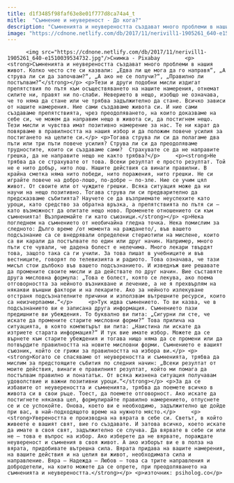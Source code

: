 ```yaml
---
title: d1f3485f98faf63e8e01f777d8ca74a4_t
mitle:  "Съмнение и неувереност - До кога?"
description: "Съмненията и неувереността създават много проблеми в нашия живот. Колко често сте си казвали: „Едва ли ще мога да го направя“, „А струва ли си да започвам?“, „А ако не се получи?“, „Правилно ли постъпвам?“ Тези и други подобни мисли издигат препятствия по пътя към осъществяването на нашите намерения, отнемат силите ни, правят ни по-слаби. …"
image: "https://cdnone.netlify.com/db/2017/11/nerivill1-1905261_640-e1510039534732.jpg"
---
```


          <img src="https://cdnone.netlify.com/db/2017/11/nerivill1-1905261_640-e1510039534732.jpg"/>Снимка - Pixabay        <p><strong>Съмненията и неувереността създават много проблеми в нашия живот. Колко често сте си казвали: „Едва ли ще мога да го направя“, „А струва ли си да започвам?“, „А ако не се получи?“, „Правилно ли постъпвам?“</strong></p> <p>Тези и други подобни мисли издигат препятствия по пътя към осъществяването на нашите намерения, отнемат силите ни, правят ни по-слаби. Неверието в нещо, изобщо не означава, че то няма да стане или че трябва задължително да стане. Всичко зависи от нашите намерения. Ние сами създаваме живота си. И ние сами създаваме препятствията, чрез преодоляването, на които доказваме на себе си, че можем да направим нещо в живота си, да постигнем нещо. Тези мисли и чувства имат позитивно намерение за нас. Те ни карат да повярваме в правилността на нашия избор и да положим повече усилия за постигането на целите си.</p> <p>Тогава струва ли си да полагаме два пъти или три пъти повече усилия? Струва ли си да преодоляваме трудностите, които си създаваме сами?  Страхувате се да не направите грешка, да не направите нещо не както трябва?</p>     <p><strong>Не трябва да се страхувате от това. Всеки резултат е просто резултат. Той не е нито добър, нито лош. Нашите действия са винаги правилни. В крайна сметка няма нито победи, нито поражения, нито грешки. Не си играйте повече на добро-лошо, по-добре – по-зле. Ние се учим цял живот. От своите или от чуждите грешки. Всяка ситуация може да ни научи на нещо позитивно. Тогава струва ли си предварително да предсказваме събитията? Научете се да възприемате неуспехите като уроци, като средство за обратна връзка, а препятствията по пътя си – като възможност да опитате нещо ново. Променете отношението си към съмненията! Възприемайте ги като съюзници.</strong></p> <p>Нека погледнем на съмнението от необичайна гледна точка. Нека помислим за следното: Дълго време /от момента на раждането/, във вашето подсъзнание са се внедрявали определени стериотипи на мислене, които са ви карали да постъпвате по един или друг начин. Например, много пъти сте чували, че дадена болест е нелечима. Много лекари твърдят това, защото така са ги учили. За това пишат в учебниците и във вестниците, говорят по телевизията и радиото. Това означава, че тази мисъл стои дълбоко във вашето подсъзнанието. И изведнъж вие решавате да промените своите мисли и да действате по друг начин. Вие съставяте друга мисловна формула: „Това е болест, която се лекува, ако поема отговорността за нейното възникване и лечение, а не я прехвърлям на някакви външни фактори и на лекарите. Ако за нейното излекуване отстраня подсъзнателните причини и използвам вътрешните ресурси, които са неизчерпаеми.“</p>     <p>Тук идва съмнението. То ви казва, че в подсъзнанието ви е записана друга информация. Съмнението пази предишните ви убеждения. То буквално ви пита: „Сигурни ли сте, че искате да промените старите мисловни форми?“ Това прилича на ситуацията, в която компютърът ви пита: „Наистина ли искате да изтриете старата информация?“ И тук вие имате избор. Можете да се върнете към старите убеждения и тогава нищо няма да се промени или да потвърдите правилността на новите мисловни форми. Съмнението е вашият съюзник, който се грижи за правилността на избора ви.</p> <p><strong>Когато се спасяваме от неувереността и съмненията, трябва да мислим за предстоящите събития по следния начин: „Всеки резултат от моите действия, винаги е правилният резултат, който ми помага да постъпвам правилно и понататък. От всяка жизнена ситуация получавам удоволствие и важни позитивни уроци.“</strong></p> <p>За да се избавите от неувереността и съмненията, трябва да поемете всичко в живота си в свои ръце. Тоест, да поемете отговорност. Ако искате да постигнете някаква цел, формулирайте правилно намерението, отпуснете се и се успокойте. Онова, което ви е необходимо, задължително ще дойде при вас, в най-подходящото време на нужното място.</p>     <p><strong>Увереността е производна на вярата в себе си. Светът, в който живеете е вашият свят, вие го създавате. И затова всичко, което искате да имате в своя свят, задължително се случва. Да вярвате в себе си или не – това е въпрос на избор. Ако изберете да не вярвате, пораждате неувереност и съмнения в своя живот. А ако изборът ви е в полза на вярата, придобивате вътрешна сила. Вярата придава на вашите намерения, на вашите действия и на целия ви живот, необходимата сила и направление. Вяра – Надежда – Любов – това са трите направления и добродетели, на които можете да се опрете, при преодоляването на съмненията и неувереността.</strong></p> <p>източник: psiholog.co</p>        
